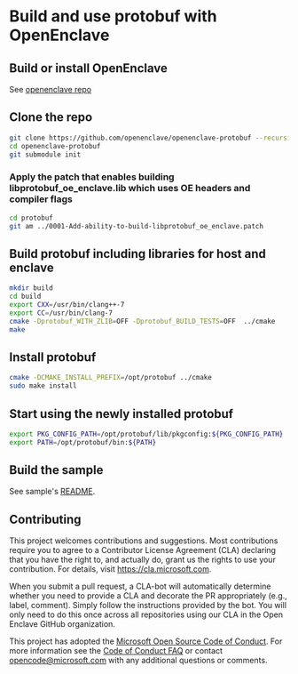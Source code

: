 # Build and use protobuf with OpenEnclave

## Build or install OpenEnclave
See [openenclave repo](https://github.com/Microsoft/openenclave) 

## Clone the repo

```bash
git clone https://github.com/openenclave/openenclave-protobuf --recursive
cd openenclave-protobuf
git submodule init
```
### Apply the patch that enables building libprotobuf_oe_enclave.lib which uses OE headers and compiler flags
```bash
cd protobuf
git am ../0001-Add-ability-to-build-libprotobuf_oe_enclave.patch
```
## Build protobuf including libraries for host and enclave

```bash
mkdir build
cd build
export CXX=/usr/bin/clang++-7
export CC=/usr/bin/clang-7
cmake -Dprotobuf_WITH_ZLIB=OFF -Dprotobuf_BUILD_TESTS=OFF  ../cmake
make
```

## Install protobuf

```bash
cmake -DCMAKE_INSTALL_PREFIX=/opt/protobuf ../cmake
sudo make install
```

## Start using the newly installed protobuf

```bash
export PKG_CONFIG_PATH=/opt/protobuf/lib/pkgconfig:${PKG_CONFIG_PATH}
export PATH=/opt/protobuf/bin:${PATH}
```

## Build the sample
See sample's [README](sample/README.md).


## Contributing

This project welcomes contributions and suggestions. Most contributions require you to
agree to a Contributor License Agreement (CLA) declaring that you have the right to,
and actually do, grant us the rights to use your contribution. For details, visit
https://cla.microsoft.com.

When you submit a pull request, a CLA-bot will automatically determine whether you need
to provide a CLA and decorate the PR appropriately (e.g., label, comment). Simply follow the
instructions provided by the bot. You will only need to do this once across all
repositories using our CLA in the Open Enclave GitHub organization.

This project has adopted the [Microsoft Open Source Code of Conduct](https://opensource.microsoft.com/codeofconduct/).
For more information see the [Code of Conduct FAQ](https://opensource.microsoft.com/codeofconduct/faq/)
or contact [opencode@microsoft.com](mailto:opencode@microsoft.com) with any additional questions or comments.
